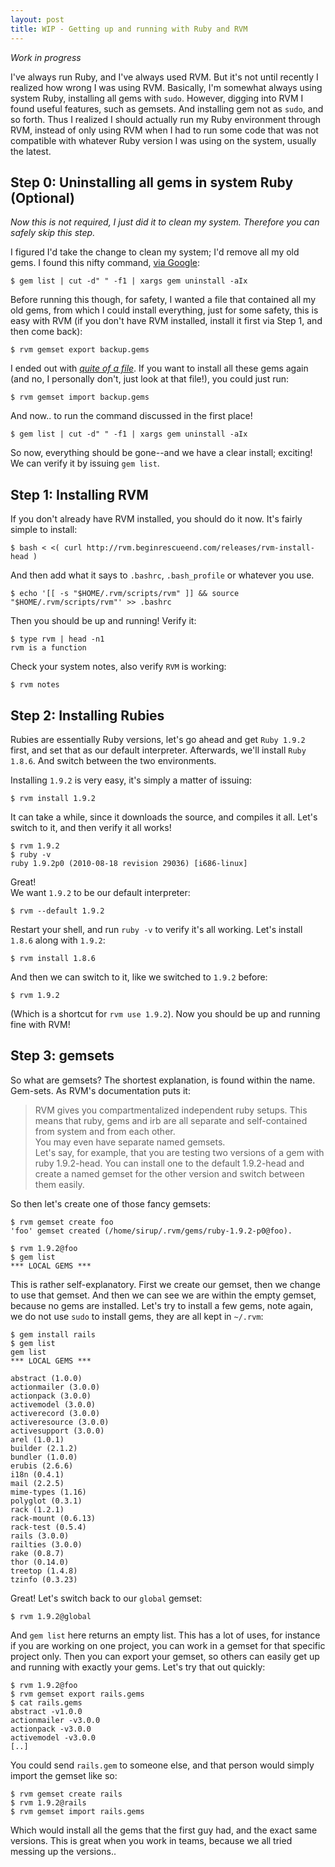 ```yaml
---
layout: post
title: WIP - Getting up and running with Ruby and RVM
---
```


*Work in progress*

I've always run Ruby, and I've always used RVM. But it's not until recently I realized how wrong I was using RVM. Basically, I'm somewhat always using system Ruby, installing all gems with `sudo`. However, digging into RVM I found useful features, such as gemsets. And installing gem not as `sudo`, and so forth. Thus I realized I should actually run my Ruby environment through RVM, instead of only using RVM when I had to run some code that was not compatible with whatever Ruby version I was using on the system, usually the latest.


## Step 0: Uninstalling all gems in system Ruby (Optional)

*Now this is not required, I just did it to clean my system. Therefore you can safely skip this step.*

I figured I'd take the change to clean my system; I'd remove all my old gems. I found this nifty command, [via Google](http://geekystuff.net/2009/1/14/remove-all-ruby-gems):

    $ gem list | cut -d" " -f1 | xargs gem uninstall -aIx

Before running this though, for safety, I wanted a file that contained all my old gems, from which I could install everything, just for some safety, this is easy with RVM (if you don't have RVM installed, install it first via Step 1, and then come back):

    $ rvm gemset export backup.gems

I ended out with [*quite of a file*](http://gist.github.com/568262). If you want to install all these gems again (and no, I personally don't, just look at that file!), you could just run:

    $ rvm gemset import backup.gems

And now.. to run the command discussed in the first place!

    $ gem list | cut -d" " -f1 | xargs gem uninstall -aIx

So now, everything should be gone--and we have a clear install; exciting! We can verify it by issuing `gem list`.

## Step 1: Installing RVM

If you don't already have RVM installed, you should do it now. It's fairly simple to install:

    $ bash < <( curl http://rvm.beginrescueend.com/releases/rvm-install-head )

And then add what it says to `.bashrc`, `.bash_profile` or whatever you use.

    $ echo '[[ -s "$HOME/.rvm/scripts/rvm" ]] && source "$HOME/.rvm/scripts/rvm"' >> .bashrc

Then you should be up and running! Verify it:

    $ type rvm | head -n1
    rvm is a function

Check your system notes, also verify `RVM` is working:

    $ rvm notes

## Step 2: Installing Rubies

Rubies are essentially Ruby versions, let's go ahead and get `Ruby 1.9.2` first, and set that as our default interpreter. Afterwards, we'll install `Ruby 1.8.6`. And switch between the two environments.

Installing `1.9.2` is very easy, it's simply a matter of issuing:

    $ rvm install 1.9.2

It can take a while, since it downloads the source, and compiles it all. Let's switch to it, and then verify it all works!

    $ rvm 1.9.2
    $ ruby -v
    ruby 1.9.2p0 (2010-08-18 revision 29036) [i686-linux]

Great!  
We want `1.9.2` to be our default interpreter:
    
    $ rvm --default 1.9.2

Restart your shell, and run `ruby -v` to verify it's all working. Let's install `1.8.6` along with `1.9.2`:

    $ rvm install 1.8.6

And then we can switch to it, like we switched to `1.9.2` before:

    $ rvm 1.9.2

(Which is a shortcut for `rvm use 1.9.2`). Now you should be up and running fine with RVM!

## Step 3: gemsets

So what are gemsets? The shortest explanation, is found within the name. Gem-sets. As RVM's documentation puts it:

> RVM gives you compartmentalized independent ruby setups. This means that ruby, gems and irb are all separate and self-contained from system and from each other.  
> You may even have separate named gemsets.  
> Let's say, for example, that you are testing two versions of a gem with ruby 1.9.2-head. You can install one to the default 1.9.2-head and create a named gemset for the other version and switch between them easily.

So then let's create one of those fancy gemsets:

    $ rvm gemset create foo
    'foo' gemset created (/home/sirup/.rvm/gems/ruby-1.9.2-p0@foo).

    $ rvm 1.9.2@foo
    $ gem list
    *** LOCAL GEMS ***

This is rather self-explanatory. First we create our gemset, then we change to use that gemset. And then we can see we are within the empty gemset, because no gems are installed. Let's try to install a few gems, note again, we do not use `sudo` to install gems, they are all kept in `~/.rvm`:

    $ gem install rails
    $ gem list
    gem list
    *** LOCAL GEMS ***

    abstract (1.0.0)
    actionmailer (3.0.0)
    actionpack (3.0.0)
    activemodel (3.0.0)
    activerecord (3.0.0)
    activeresource (3.0.0)
    activesupport (3.0.0)
    arel (1.0.1)
    builder (2.1.2)
    bundler (1.0.0)
    erubis (2.6.6)
    i18n (0.4.1)
    mail (2.2.5)
    mime-types (1.16)
    polyglot (0.3.1)
    rack (1.2.1)
    rack-mount (0.6.13)
    rack-test (0.5.4)
    rails (3.0.0)
    railties (3.0.0)
    rake (0.8.7)
    thor (0.14.0)
    treetop (1.4.8)
    tzinfo (0.3.23)

Great! Let's switch back to our `global` gemset:
    
    $ rvm 1.9.2@global

And `gem list` here returns an empty list. This has a lot of uses, for instance if you are working on one project, you can work in a gemset for that specific project only. Then you can export your gemset, so others can easily get up and running with exactly your gems. Let's try that out quickly:

    $ rvm 1.9.2@foo
    $ rvm gemset export rails.gems
    $ cat rails.gems
    abstract -v1.0.0
    actionmailer -v3.0.0
    actionpack -v3.0.0
    activemodel -v3.0.0
    [..]

You could send `rails.gem` to someone else, and that person would simply import the gemset like so:

    $ rvm gemset create rails
    $ rvm 1.9.2@rails
    $ rvm gemset import rails.gems

Which would install all the gems that the first guy had, and the exact same versions. This is great when you work in teams, because we all tried messing up the versions..
